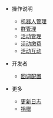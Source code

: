 - 操作说明

  - [机器人管理](bot.md)
  - [群管理](group.md)
  - [活动管理](act.md)
  - [活动缴费](pay.md)
  - [活动互动](content.md)

- 开发者

  - [回调配置](callback.md)

- 更多

  - [更新日志](log.md)
  - [捐赠 ](log.md)
